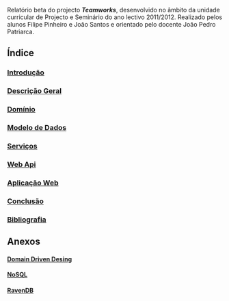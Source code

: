 Relatório beta do projecto ***Teamworks***, desenvolvido no âmbito da unidade curricular de Projecto e Seminário do ano lectivo 2011/2012. 
Realizado pelos alunos Filipe Pinheiro e João Santos e orientado pelo docente João Pedro Patriarca.

Índice
-

### [Introdução](https://github.com/isel-leic-ps/LI61N-G07/blob/master/doc/rb/introducao.md)

### [Descrição Geral](https://github.com/isel-leic-ps/LI61N-G07/blob/master/doc/rb/descricao-geral.md)

### [Domínio](https://github.com/isel-leic-ps/LI61N-G07/blob/master/doc/rb/dominio.md)

### [Modelo de Dados](https://github.com/isel-leic-ps/LI61N-G07/blob/master/doc/rb/dados.md)

### [Serviços](https://github.com/isel-leic-ps/LI61N-G07/blob/master/doc/rb/servicos.md)

### [Web Api](https://github.com/isel-leic-ps/LI61N-G07/blob/master/doc/rb/web-api.md)

### [Aplicação Web](https://github.com/isel-leic-ps/LI61N-G07/blob/master/doc/rb/aplicacao-web.md)
  
### [Conclusão](https://github.com/isel-leic-ps/LI61N-G07/blob/master/doc/rb/conclusao.md)

### [Bibliografia](https://github.com/isel-leic-ps/LI61N-G07/blob/master/doc/rb/referencias.md)

Anexos
-

#### [Domain Driven Desing](https://github.com/isel-leic-ps/LI61N-G07/blob/master/doc/rb/domain-driven-design.md)

#### [NoSQL](https://github.com/isel-leic-ps/LI61N-G07/blob/master/doc/rb/nosql.md)

#### [RavenDB](https://github.com/isel-leic-ps/LI61N-G07/blob/master/doc/rb/ravendb.md)



